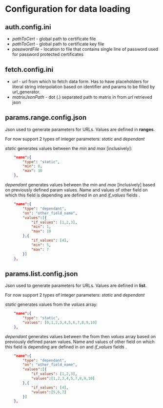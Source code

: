 # Configuration for data loading

## auth.config.ini

* *pathToCert* - global path to certificate file
* *pathToCert* - global path to certificate key file
* *passwordFile* - location to file that contains single line of password used for password protected certificates

## fetch.config.ini

* *url* - url from which to fetch data form. Has to have placeholders for literal string interpolation based on identifier and params to be filled by url_generator.
* *matrixJsonPath* - dot (.) separated path to matrix in from *url* retrieved json

## params.range.config.json

Json used to generate parameters for URLs. Values are defined in **ranges**.

For now support 2 types of integer parameters: *static* and *dependant*

*static* generates values between the *min* and *max* [inclusively]:

```json
    "name":{
        "type": "static",
        "min": 0,
        "max": 10
    },
```

*dependant* generates values between the *min* and *max* [inclusively] based on previously defined param values. Name and values of other field on which this field is depending are defined in *on* and *if_values* fields .

```json
    "name":{
        "type": "dependant",
        "on": "other_field_name",
        "values":[{
            "if_values": [1,2,3],
            "min": 1,
            "max": 10
        },{
            "if_values": [4],
            "min": 5,
            "max": 7
        }]
    },
```

## params.list.config.json

Json used to generate parameters for URLs. Values are defined in **list**.

For now support 2 types of integer parameters: *static* and *dependant*

*static* generates values from the *values* array:

```json
    "name":{
        "type": "static",
        "values": [0,1,2,3,4,5,6,7,8,9,10]
    },
```

*dependant* generates values between the from then *values* array based on previously defined param values. Name and values of other field on which this field is depending are defined in *on* and *if_values* fields .

```json
    "name":{
        "type": "dependant",
        "on": "other_field_name",
        "values":[{
            "if_values": [1,2,3],
            "values":[1,2,3,4,5,7,8,9,10]
        },{
            "if_values": [4],
            "values":[5,6,7]
        }]
    },
```